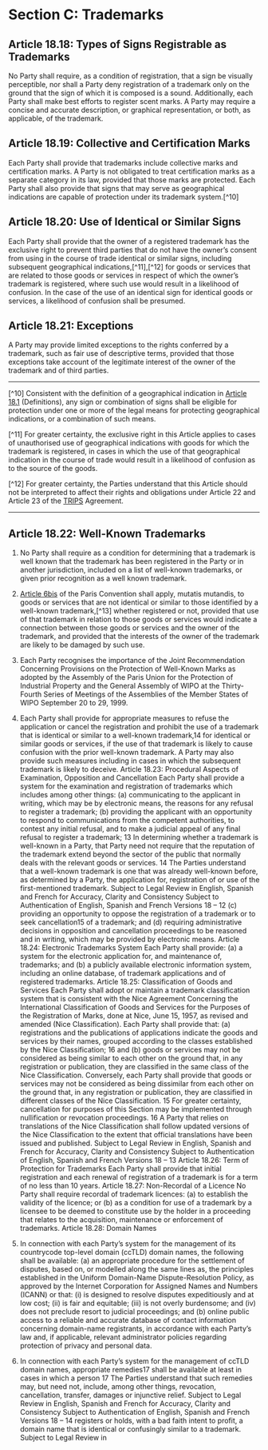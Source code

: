 # Section C: Trademarks

## Article 18.18: Types of Signs Registrable as Trademarks

No Party shall require, as a condition of registration, that a sign be visually perceptible, nor shall a Party deny registration of a trademark only on the ground that the sign of which it is composed is a sound. Additionally, each Party shall make best efforts to register scent marks. A Party may require a concise and accurate  description, or graphical representation, or both, as applicable, of the trademark.

## Article 18.19: Collective and Certification Marks

Each Party shall provide that trademarks include collective marks and certification marks. A Party is not obligated to treat certification marks as a separate category in its law, provided that those marks are protected. Each Party shall also provide that signs that may serve as geographical indications are capable of protection under its trademark system.[^10]

## Article 18.20: Use of Identical or Similar Signs

Each Party shall provide that the owner of a registered trademark has the exclusive right to prevent third parties that do not have the owner’s consent from using in the course of trade identical or similar signs, including subsequent geographical indications,[^11],[^12] for goods or services that are related to those goods or services in respect of which the owner’s trademark is registered, where such use would result in a likelihood of confusion. In the case of the use of an identical sign for identical goods or services, a likelihood of confusion shall be presumed.

## Article 18.21: Exceptions

A Party may provide limited exceptions to the rights conferred by a trademark, such as fair use of descriptive terms, provided that those exceptions take account of the legitimate interest of the owner of the trademark and of third parties.

---

[^10] Consistent with the definition of a geographical indication in [Article 18.1](./section-a.md) (Definitions), any sign or combination of signs shall be eligible for protection under one or more of the legal means for protecting geographical indications, or a combination of such means.

[^11] For greater certainty, the exclusive right in this Article applies to cases of  unauthorised use of geographical indications with goods for which the trademark is registered, in cases in which the use of that geographical indication in the course of trade would result in a likelihood of confusion as to the source of the goods.

[^12] For greater certainty, the Parties understand that this Article should not be interpreted to affect their rights and obligations under Article 22 and Article 23 of the [TRIPS](./section-c/references.md) Agreement.

---

## Article 18.22: Well-Known Trademarks

1. No Party shall require as a condition for determining that a trademark is well known that the trademark has been registered in the Party or in another jurisdiction, included on a list of well-known trademarks, or given prior recognition as a well known trademark.

2. [Article 6bis](./section-c/references.md) of the Paris Convention shall apply, mutatis mutandis, to goods or services that are not identical or similar to those identified by a well-known trademark,[^13] whether registered or not, provided that use of that trademark in relation to those goods or services would indicate a connection between those goods or services and the owner of the trademark, and provided that the interests of the owner of the trademark are likely to be damaged by such use.

3. Each Party recognises the importance of the Joint Recommendation Concerning Provisions on the Protection of Well-Known Marks as adopted by the Assembly of the Paris Union for the Protection of Industrial Property and the General Assembly of WIPO at the Thirty-Fourth Series of Meetings of the Assemblies of the
Member States of WIPO September 20 to 29, 1999.

4. Each Party shall provide for appropriate measures to refuse the application or
cancel the registration and prohibit the use of a trademark that is identical or similar to
a well-known trademark,14 for identical or similar goods or services, if the use of that
trademark is likely to cause confusion with the prior well-known trademark. A Party
may also provide such measures including in cases in which the subsequent trademark
is likely to deceive.
Article 18.23: Procedural Aspects of Examination, Opposition and Cancellation
Each Party shall provide a system for the examination and registration of
trademarks which includes among other things:
(a) communicating to the applicant in writing, which may be by electronic
means, the reasons for any refusal to register a trademark;
(b) providing the applicant with an opportunity to respond to
communications from the competent authorities, to contest any initial
refusal, and to make a judicial appeal of any final refusal to register a
trademark;
 13 In determining whether a trademark is well-known in a Party, that Party need not require that the
reputation of the trademark extend beyond the sector of the public that normally deals with the relevant
goods or services.
14 The Parties understand that a well-known trademark is one that was already well-known before, as
determined by a Party, the application for, registration of or use of the first-mentioned trademark.
Subject to Legal Review in English, Spanish and French for Accuracy, Clarity
and Consistency
Subject to Authentication of English, Spanish and French Versions
18 – 12
(c) providing an opportunity to oppose the registration of a trademark or to
seek cancellation15 of a trademark; and
(d) requiring administrative decisions in opposition and cancellation
proceedings to be reasoned and in writing, which may be provided by
electronic means.
Article 18.24: Electronic Trademarks System
Each Party shall provide:
(a) a system for the electronic application for, and maintenance of,
trademarks; and
(b) a publicly available electronic information system, including an online
database, of trademark applications and of registered trademarks.
Article 18.25: Classification of Goods and Services
Each Party shall adopt or maintain a trademark classification system that is
consistent with the Nice Agreement Concerning the International Classification of
Goods and Services for the Purposes of the Registration of Marks, done at Nice, June
15, 1957, as revised and amended (Nice Classification). Each Party shall provide
that:
(a) registrations and the publications of applications indicate the goods and
services by their names, grouped according to the classes established
by the Nice Classification;
16 and
(b) goods or services may not be considered as being similar to each other
on the ground that, in any registration or publication, they are classified
in the same class of the Nice Classification. Conversely, each Party
shall provide that goods or services may not be considered as being
dissimilar from each other on the ground that, in any registration or
publication, they are classified in different classes of the Nice
Classification.
 15 For greater certainty, cancellation for purposes of this Section may be implemented through
nullification or revocation proceedings. 16 A Party that relies on translations of the Nice Classification shall follow updated versions of the Nice
Classification to the extent that official translations have been issued and published.
Subject to Legal Review in English, Spanish and French for Accuracy, Clarity
and Consistency
Subject to Authentication of English, Spanish and French Versions
18 – 13
Article 18.26: Term of Protection for Trademarks
Each Party shall provide that initial registration and each renewal of
registration of a trademark is for a term of no less than 10 years.
Article 18.27: Non-Recordal of a Licence
No Party shall require recordal of trademark licences:
(a) to establish the validity of the licence; or
(b) as a condition for use of a trademark by a licensee to be deemed to
constitute use by the holder in a proceeding that relates to the
acquisition, maintenance or enforcement of trademarks.
Article 18.28: Domain Names
1. In connection with each Party’s system for the management of its countrycode
top-level domain (ccTLD) domain names, the following shall be available:
(a) an appropriate procedure for the settlement of disputes, based on, or
modelled along the same lines as, the principles established in the
Uniform Domain-Name Dispute-Resolution Policy, as approved by the
Internet Corporation for Assigned Names and Numbers (ICANN) or
that:
(i) is designed to resolve disputes expeditiously and at low cost;
(ii) is fair and equitable;
(iii) is not overly burdensome; and
(iv) does not preclude resort to judicial proceedings; and
(b) online public access to a reliable and accurate database of contact
information concerning domain-name registrants,
in accordance with each Party’s law and, if applicable, relevant administrator policies
regarding protection of privacy and personal data.
2. In connection with each Party’s system for the management of ccTLD domain
names, appropriate remedies17 shall be available at least in cases in which a person
 17 The Parties understand that such remedies may, but need not, include, among other things,
revocation, cancellation, transfer, damages or injunctive relief. 
Subject to Legal Review in English, Spanish and French for Accuracy, Clarity
and Consistency
Subject to Authentication of English, Spanish and French Versions
18 – 14
registers or holds, with a bad faith intent to profit, a domain name that is identical or
confusingly similar to a trademark. 
Subject to Legal Review in

